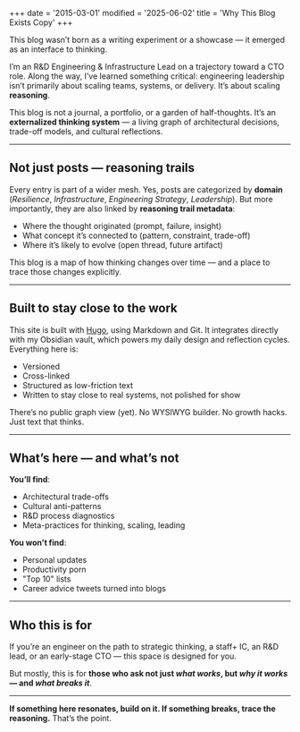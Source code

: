 +++
date = '2015-03-01'
modified = '2025-06-02'
title = 'Why This Blog Exists Copy'
+++

This blog wasn’t born as a writing experiment or a showcase — it emerged as an interface to thinking.

I’m an R&D Engineering & Infrastructure Lead on a trajectory toward a CTO role. Along the way, I’ve learned something critical: engineering leadership isn’t primarily about scaling teams, systems, or delivery. It’s about scaling **reasoning**.

This blog is not a journal, a portfolio, or a garden of half-thoughts. It’s an **externalized thinking system** — a living graph of architectural decisions, trade-off models, and cultural reflections.

---

## Not just posts — reasoning trails

Every entry is part of a wider mesh.
Yes, posts are categorized by **domain** (*Resilience*, *Infrastructure*, *Engineering Strategy*, *Leadership*).
But more importantly, they are also linked by **reasoning trail metadata**:

- Where the thought originated (prompt, failure, insight)
- What concept it’s connected to (pattern, constraint, trade-off)
- Where it’s likely to evolve (open thread, future artifact)

This blog is a map of how thinking changes over time — and a place to trace those changes explicitly.

---

## Built to stay close to the work

This site is built with [Hugo](https://gohugo.io), using Markdown and Git.
It integrates directly with my Obsidian vault, which powers my daily design and reflection cycles.
Everything here is:

- Versioned
- Cross-linked
- Structured as low-friction text
- Written to stay close to real systems, not polished for show

There’s no public graph view (yet). No WYSIWYG builder. No growth hacks. Just text that thinks.

---

## What’s here — and what’s not

**You’ll find**:
- Architectural trade-offs
- Cultural anti-patterns
- R&D process diagnostics
- Meta-practices for thinking, scaling, leading

**You won’t find**:
- Personal updates
- Productivity porn
- "Top 10" lists
- Career advice tweets turned into blogs

---

## Who this is for

If you’re an engineer on the path to strategic thinking, a staff+ IC, an R&D lead, or an early-stage CTO — this space is designed for you.

But mostly, this is for **those who ask not just _what works_, but _why it works_ — and _what breaks it_**.

---

**If something here resonates, build on it. If something breaks, trace the reasoning.**
That’s the point.

